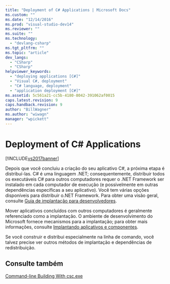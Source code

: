 ```yaml
---
title: "Deployment of C# Applications | Microsoft Docs"
ms.custom: ""
ms.date: "12/14/2016"
ms.prod: "visual-studio-dev14"
ms.reviewer: ""
ms.suite: ""
ms.technology: 
  - "devlang-csharp"
ms.tgt_pltfrm: ""
ms.topic: "article"
dev_langs: 
  - "CSharp"
  - "CSharp"
helpviewer_keywords: 
  - "deploying applications [C#]"
  - "Visual C#, deployment"
  - "C# language, deployment"
  - "application deployment [C#]"
ms.assetid: 5c561a21-cc5b-4180-8042-391062af0015
caps.latest.revision: 9
caps.handback.revision: 9
author: "BillWagner"
ms.author: "wiwagn"
manager: "wpickett"
---
```

# Deployment of C# Applications
[!INCLUDE[vs2017banner](../../../csharp/includes/vs2017banner.md)]

Depois que você concluiu a criação do seu aplicativo C\#, a próxima etapa é distribuí\-las.  C\# é uma linguagem .NET; consequentemente, distribuir todos os executáveis C\# para outros computadores requer o .NET Framework ser instalado em cada computador de execução \(e possivelmente em outras dependências específicas a seu aplicativo\).  Você tem várias opções disponíveis para distribuir o.NET Framework.  Para obter uma visão geral, consulte [Guia de implantação para desenvolvedores](../Topic/.NET%20Framework%20Deployment%20Guide%20for%20Developers.md).  
  
 Mover aplicativos concluídos com outros computadores é geralmente referenciado como a implantação.  O ambiente de desenvolvimento do Microsoft fornece mecanismos para a implantação; para obter mais informações, consulte [Implantando aplicativos e componentes](/visual-studio/deployment/deploying-applications-services-and-components).  
  
 Se você construir e distribui especialmente na linha de comando, você talvez precise ver outros métodos de implantação e dependências de redistribuição.  
  
## Consulte também  
 [Command\-line Building With csc.exe](../../../csharp/language-reference/compiler-options/command-line-building-with-csc-exe.md)